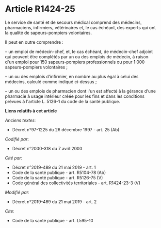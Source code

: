 # Article R1424-25

Le service de santé et de secours médical comprend des médecins, pharmaciens, infirmiers, vétérinaires et, le cas échéant,
des experts qui ont la qualité de sapeurs-pompiers volontaires.

Il peut en outre comprendre :

– un emploi de médecin-chef, et, le cas échéant, de médecin-chef adjoint qui peuvent être complétés par un ou des emplois de
médecin, à raison d'un emploi pour 150 sapeurs-pompiers professionnels ou pour 1 000 sapeurs-pompiers volontaires ;

– un ou des emplois d'infirmier, en nombre au plus égal à celui des médecins, calculé comme indiqué ci-dessus ;

– un ou des emplois de pharmacien dont l'un est affecté à la gérance d'une pharmacie à usage intérieur créée pour les fins et
dans les conditions prévues à l'article L. 5126-1 du code de la santé publique.

**Liens relatifs à cet article**

_Anciens textes_:

  - Décret n°97-1225 du 26 décembre 1997 - art. 25 (Ab)

_Codifié par_:

  - Décret n°2000-318 du 7 avril 2000

_Cité par_:

  - Décret n°2019-489 du 21 mai 2019 - art. 1
  - Code de la santé publique - art. R5104-78 (Ab)
  - Code de la santé publique - art. R5126-75 (V)
  - Code général des collectivités territoriales - art. R1424-23-3 (V)

_Modifié par_:

  - Décret n°2019-489 du 21 mai 2019 - art. 2

_Cite_:

  - Code de la santé publique - art. L595-10
